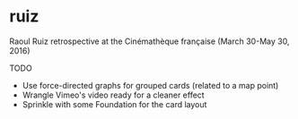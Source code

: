 # ruiz
Raoul Ruiz retrospective at the Cinémathèque française (March 30-May 30, 2016)

TODO

* Use force-directed graphs for grouped cards (related to a map point)
* Wrangle Vimeo's video ready for a cleaner effect
* Sprinkle with some Foundation for the card layout